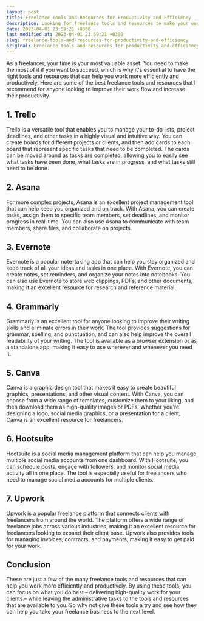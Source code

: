 ```yaml
---
layout: post
title: Freelance Tools and Resources for Productivity and Efficiency
description: Looking for freelance tools and resources to make your work more efficient? Read on for a list of recommended tools and resources designed to help you increase your productivity and get more done in less time.
date: 2023-04-01 23:59:21 +0300
last_modified_at: 2023-04-01 23:59:21 +0300
slug: freelance-tools-and-resources-for-productivity-and-efficiency
original: Freelance tools and resources for productivity and efficiency
---
```

As a freelancer, your time is your most valuable asset. You need to make the most of it if you want to succeed, which is why it's essential to have the right tools and resources that can help you work more efficiently and productively. Here are some of the best freelance tools and resources that I recommend for anyone looking to improve their work flow and increase their productivity.

## 1. Trello

Trello is a versatile tool that enables you to manage your to-do lists, project deadlines, and other tasks in a highly visual and intuitive way. You can create boards for different projects or clients, and then add cards to each board that represent specific tasks that need to be completed. The cards can be moved around as tasks are completed, allowing you to easily see what tasks have been done, what tasks are in progress, and what tasks still need to be done.

## 2. Asana

For more complex projects, Asana is an excellent project management tool that can help keep you organized and on track. With Asana, you can create tasks, assign them to specific team members, set deadlines, and monitor progress in real-time. You can also use Asana to communicate with team members, share files, and collaborate on projects.

## 3. Evernote

Evernote is a popular note-taking app that can help you stay organized and keep track of all your ideas and tasks in one place. With Evernote, you can create notes, set reminders, and organize your notes into notebooks. You can also use Evernote to store web clippings, PDFs, and other documents, making it an excellent resource for research and reference material.

## 4. Grammarly

Grammarly is an excellent tool for anyone looking to improve their writing skills and eliminate errors in their work. The tool provides suggestions for grammar, spelling, and punctuation, and can also help improve the overall readability of your writing. The tool is available as a browser extension or as a standalone app, making it easy to use wherever and whenever you need it.

## 5. Canva

Canva is a graphic design tool that makes it easy to create beautiful graphics, presentations, and other visual content. With Canva, you can choose from a wide range of templates, customize them to your liking, and then download them as high-quality images or PDFs. Whether you're designing a logo, social media graphics, or a presentation for a client, Canva is an excellent resource for freelancers.

## 6. Hootsuite

Hootsuite is a social media management platform that can help you manage multiple social media accounts from one dashboard. With Hootsuite, you can schedule posts, engage with followers, and monitor social media activity all in one place. The tool is especially useful for freelancers who need to manage social media accounts for multiple clients.

## 7. Upwork

Upwork is a popular freelance platform that connects clients with freelancers from around the world. The platform offers a wide range of freelance jobs across various industries, making it an excellent resource for freelancers looking to expand their client base. Upwork also provides tools for managing invoices, contracts, and payments, making it easy to get paid for your work.

## Conclusion

These are just a few of the many freelance tools and resources that can help you work more efficiently and productively. By using these tools, you can focus on what you do best – delivering high-quality work for your clients – while leaving the administrative tasks to the tools and resources that are available to you. So why not give these tools a try and see how they can help you take your freelance business to the next level.